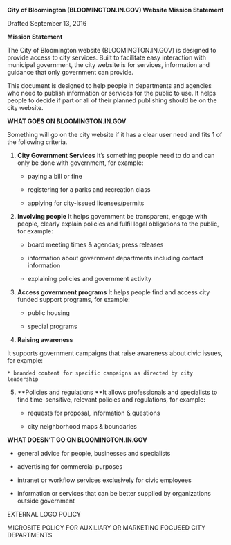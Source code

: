 **City of Bloomington (BLOOMINGTON.IN.GOV)Website Mission Statement**

Drafted September 13, 2016

**Mission Statement**

The City of Bloomington website (BLOOMINGTON.IN.GOV) is designed to provide access to city services. Built to facilitate easy interaction with municipal government, the city website is for services, information and guidance that only government can provide. 

This document is designed to help people in departments and agencies who need to publish information or services for the public to use. It helps people to decide if part or all of their planned publishing should be on the city website.

**WHAT GOES ON BLOOMINGTON.IN.GOV**

Something will go on the city website if it has a clear user need and fits 1 of the following criteria.

1. **City Government Services**It’s something people need to do and can only be done with government, for example:

    * paying a bill or fine

    * registering for a parks and recreation class

    * applying for city-issued licenses/permits

2. **Involving people**It helps government be transparent, engage with people, clearly explain policies and fulfil legal obligations to the public, for example:

    * board meeting times & agendas; press releases

    * information about government departments including contact information

    * explaining policies and government activity

3. **Access government programs**It helps people find and access city funded support programs, for example:

    * public housing

    * special programs

4. **Raising awareness**

It supports government campaigns that raise awareness about civic issues, for example:

    * branded content for specific campaigns as directed by city leadership

5. **Policies and regulations**It allows professionals and specialists to find time-sensitive, relevant policies and regulations, for example:

    * requests for proposal, information & questions

    * city neighborhood maps & boundaries

**WHAT DOESN’T GO ON BLOOMINGTON.IN.GOV**

* general advice for people, businesses and specialists

* advertising for commercial purposes

* intranet or workflow services exclusively for civic employees

* information or services that can be better supplied by organizations outside government

EXTERNAL LOGO POLICY

MICROSITE POLICY FOR AUXILIARY OR MARKETING FOCUSED CITY DEPARTMENTS


